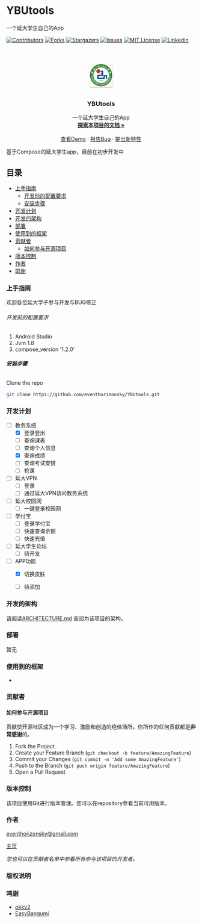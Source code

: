 # YBUtools

一个延大学生自己的App

<!-- PROJECT SHIELDS -->

[![Contributors][contributors-shield]][contributors-url]
[![Forks][forks-shield]][forks-url]
[![Stargazers][stars-shield]][stars-url]
[![Issues][issues-shield]][issues-url]
[![MIT License][license-shield]][license-url]
[![LinkedIn][linkedin-shield]][linkedin-url]

<!-- PROJECT LOGO -->
<br />

<p align="center">
  <a href="https://github.com/eventhorizonsky/YBUtools/">
    <img src="app/src/main/res/mipmap-xxxhdpi/ic_ybu.png" alt="Logo" width="80" height="80">
  </a>

  <h3 align="center">YBUtools</h3>
  <p align="center">
    一个延大学生自己的App
    <br />
    <a href="https://github.com/eventhorizonsky/YBUtools/"><strong>探索本项目的文档 »</strong></a>
    <br />
    <br />
    <a href="https://github.com/eventhorizonsky/YBUtools/">查看Demo</a>
    ·
    <a href="https://github.com/eventhorizonsky/YBUtools/issues">报告Bug</a>
    ·
    <a href="https://github.com/eventhorizonsky/YBUtools/issues">提出新特性</a>
  </p>


</p>

 基于Compose的延大学生app，目前在初步开发中

## 目录

- [上手指南](#上手指南)
  - [开发前的配置要求](#开发前的配置要求)
  - [安装步骤](#安装步骤)
- [开发计划](#开发计划)
- [开发的架构](#开发的架构)
- [部署](#部署)
- [使用到的框架](#使用到的框架)
- [贡献者](#贡献者)
  - [如何参与开源项目](#如何参与开源项目)
- [版本控制](#版本控制)
- [作者](#作者)
- [鸣谢](#鸣谢)

### 上手指南

欢迎各位延大学子参与开发与BUG修正

###### 开发前的配置要求

1. Android Studio
2. Jvm 1.8
3. compose_version   '1.2.0'

###### **安装步骤**

Clone the repo

```sh
git clone https://github.com/eventhorizonsky/YBUtools.git
```

### 开发计划
- [ ] 教务系统
  - [x] 登录登出
  - [ ] 查询课表
  - [ ] 查询个人信息
  - [x] 查询成绩
  - [ ] 查询考试安排
  - [ ] 抢课
- [ ] 延大VPN
  - [ ] 登录
  - [ ] 通过延大VPN访问教务系统
- [ ] 延大校园网
  - [ ] 一键登录校园网
- [ ] 学付宝
  - [ ] 登录学付宝
  - [ ] 快速查询余额
  - [ ] 快速充值
- [ ] 延大学生论坛
  - [ ] 待开发
- [ ] APP功能
  - [x] 切换皮肤
  - [ ] 待添加



### 开发的架构 

请阅读[ARCHITECTURE.md](https://github.com/eventhorizonsky/YBUtools/blob/master/ARCHITECTURE.md) 查阅为该项目的架构。

### 部署

暂无

### 使用到的框架

- 

### 贡献者



#### 如何参与开源项目

贡献使开源社区成为一个学习、激励和创造的绝佳场所。你所作的任何贡献都是**非常感谢**的。


1. Fork the Project
2. Create your Feature Branch (`git checkout -b feature/AmazingFeature`)
3. Commit your Changes (`git commit -m 'Add some AmazingFeature'`)
4. Push to the Branch (`git push origin feature/AmazingFeature`)
5. Open a Pull Request



### 版本控制

该项目使用Git进行版本管理。您可以在repository参看当前可用版本。

### 作者

eventhorizonsky@gmail.com

[主页](https://www.ezsky.xyz/)

 *您也可以在贡献者名单中参看所有参与该项目的开发者。*

### 版权说明



### 鸣谢


- [okkv2](https://github.com/heyanLE/okkv2)
- [EasyBangumi](https://github.com/easybangumiorg/EasyBangumi)
<!-- links -->
[your-project-path]:eventhorizonsky/YBUtools
[contributors-shield]: https://img.shields.io/github/contributors/eventhorizonsky/YBUtools.svg?style=flat-square
[contributors-url]: https://github.com/eventhorizonsky/YBUtools/graphs/contributors
[forks-shield]: https://img.shields.io/github/forks/eventhorizonsky/YBUtools.svg?style=flat-square
[forks-url]: https://github.com/eventhorizonsky/YBUtools/network/members
[stars-shield]: https://img.shields.io/github/stars/eventhorizonsky/YBUtools.svg?style=flat-square
[stars-url]: https://github.com/eventhorizonsky/YBUtools/stargazers
[issues-shield]: https://img.shields.io/github/issues/eventhorizonsky/YBUtools.svg?style=flat-square
[issues-url]: https://img.shields.io/github/issues/eventhorizonsky/YBUtools.svg
[license-shield]: https://img.shields.io/github/license/eventhorizonsky/YBUtools.svg?style=flat-square
[license-url]: https://github.com/eventhorizonsky/YBUtools/blob/master/LICENSE.txt
[linkedin-shield]: https://img.shields.io/badge/-LinkedIn-black.svg?style=flat-square&logo=linkedin&colorB=555
[linkedin-url]:https://www.ezsky.xyz/